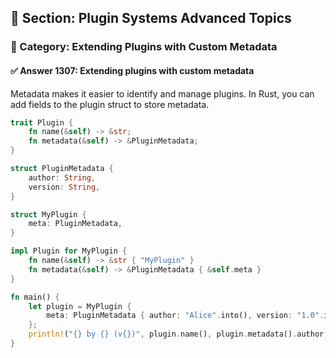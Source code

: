 ## 📘 Section: Plugin Systems Advanced Topics  
### 🔹 Category: Extending Plugins with Custom Metadata  
#### ✅ Answer 1307: Extending plugins with custom metadata

Metadata makes it easier to identify and manage plugins. In Rust, you can add fields to the plugin struct to store metadata.

```rust
trait Plugin {
    fn name(&self) -> &str;
    fn metadata(&self) -> &PluginMetadata;
}

struct PluginMetadata {
    author: String,
    version: String,
}

struct MyPlugin {
    meta: PluginMetadata,
}

impl Plugin for MyPlugin {
    fn name(&self) -> &str { "MyPlugin" }
    fn metadata(&self) -> &PluginMetadata { &self.meta }
}

fn main() {
    let plugin = MyPlugin {
        meta: PluginMetadata { author: "Alice".into(), version: "1.0".into() },
    };
    println!("{} by {} (v{})", plugin.name(), plugin.metadata().author, plugin.metadata().version);
}
```
